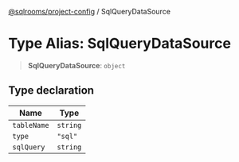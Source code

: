 [@sqlrooms/project-config](../index.md) / SqlQueryDataSource

# Type Alias: SqlQueryDataSource

> **SqlQueryDataSource**: `object`

## Type declaration

| Name | Type |
| ------ | ------ |
| <a id="tablename"></a> `tableName` | `string` |
| <a id="type"></a> `type` | `"sql"` |
| <a id="sqlquery"></a> `sqlQuery` | `string` |
